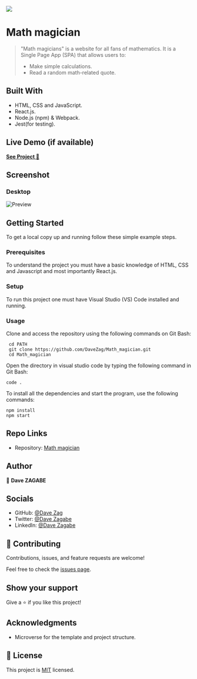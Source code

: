 ![](https://img.shields.io/badge/Microverse-blueviolet)

# Math magician

> "Math magicians" is a website for all fans of mathematics. It is a Single Page App (SPA) that allows users to:
>
> - Make simple calculations.
> - Read a random math-related quote.

## Built With

- HTML, CSS and JavaScript.
- React.js.
- Node.js (npm) & Webpack.
- Jest(for testing).

## Live Demo (if available)

[**See Project 🚀**](https://github.com/DaveZag/Math_magician)

## Screenshot

### Desktop

![Preview](./preview/preview-desk.png)

## Getting Started

To get a local copy up and running follow these simple example steps.

### Prerequisites

To understand the project you must have a basic knowledge of HTML, CSS and Javascript and most importantly React.js.

### Setup

To run this project one must have Visual Studio (VS) Code installed and running.

### Usage

Clone and access the repository using the following commands on Git Bash:

```
 cd PATH
 git clone https://github.com/DaveZag/Math_magician.git
 cd Math_magician
```

Open the directory in visual studio code by typing the following command in Git Bash:

```
code .
```

To install all the dependencies and start the program, use the following commands:

```
npm install
npm start
```

## Repo Links

- Repository: [Math magician](https://github.com/DaveZag/Math_magician)

## Author

👤 **Dave ZAGABE**

## Socials

- GitHub: [@Dave Zag](https://github.com/DaveZag)
- Twitter: [@Dave Zagabe](https://twitter.com/davezagabe2)
- LinkedIn: [@Dave Zagabe](https://www.linkedin.com/in/dave-zagabe)

## 🤝 Contributing

Contributions, issues, and feature requests are welcome!

Feel free to check the [issues page](../../issues/).

## Show your support

Give a ⭐️ if you like this project!

## Acknowledgments

- Microverse for the template and project structure.

## 📝 License

This project is [MIT](./LICENSE) licensed.
